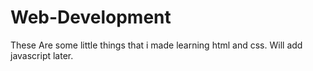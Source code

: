 # Web-Development
These Are some little things that i made learning html and css. 
Will add javascript later.
